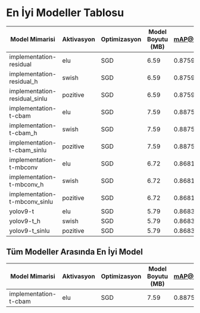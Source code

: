 # En İyi Modeller Tablosu

| Model Mimarisi | Aktivasyon | Optimizasyon | Model Boyutu (MB) | mAP@0.5 | mAP@0.5:0.95 | Kesinlik | Hassasiyet | En İyi Epok | Toplam Epok | Box Loss | Cls Loss | DFL Loss |
|---------------|------------|--------------|-------------------|---------|--------------|----------|------------|------------|-------------|----------|----------|----------|
| implementation-residual | elu | SGD | 6.59 | 0.8759 | 0.5961 | 0.8462 | 0.8843 | 81 | 100 | 1.6149 | 1.1922 | 1.5159 |
| implementation-residual_h | swish | SGD | 6.59 | 0.8759 | 0.5961 | 0.8462 | 0.8843 | 81 | 100 | 1.6149 | 1.1922 | 1.5159 |
| implementation-residual_sinlu | pozitive | SGD | 6.59 | 0.8759 | 0.5961 | 0.8462 | 0.8843 | 81 | 100 | 1.6149 | 1.1922 | 1.5159 |
| implementation-t-cbam | elu | SGD | 7.59 | 0.8875 | 0.6265 | 0.8363 | 0.8869 | 94 | 100 | 1.7613 | 1.3646 | 1.6064 |
| implementation-t-cbam_h | swish | SGD | 7.59 | 0.8875 | 0.6265 | 0.8363 | 0.8869 | 94 | 100 | 1.7613 | 1.3646 | 1.6064 |
| implementation-t-cbam_sinlu | pozitive | SGD | 7.59 | 0.8875 | 0.6265 | 0.8363 | 0.8869 | 94 | 100 | 1.7613 | 1.3646 | 1.6064 |
| implementation-t-mbconv | elu | SGD | 6.72 | 0.8681 | 0.5770 | 0.8165 | 0.8679 | 89 | 100 | 1.7037 | 1.2521 | 1.6062 |
| implementation-t-mbconv_h | swish | SGD | 6.72 | 0.8681 | 0.5770 | 0.8165 | 0.8679 | 89 | 100 | 1.7037 | 1.2521 | 1.6062 |
| implementation-t-mbconv_sinlu | pozitive | SGD | 6.72 | 0.8681 | 0.5770 | 0.8165 | 0.8679 | 89 | 100 | 1.7037 | 1.2521 | 1.6062 |
| yolov9-t | elu | SGD | 5.79 | 0.8683 | 0.5835 | 0.8518 | 0.8349 | 88 | 100 | 1.5713 | 1.1690 | 1.4949 |
| yolov9-t_h | swish | SGD | 5.79 | 0.8683 | 0.5835 | 0.8518 | 0.8349 | 88 | 100 | 1.5713 | 1.1690 | 1.4949 |
| yolov9-t_sinlu | pozitive | SGD | 5.79 | 0.8683 | 0.5835 | 0.8518 | 0.8349 | 88 | 100 | 1.5713 | 1.1690 | 1.4949 |

## Tüm Modeller Arasında En İyi Model

| Model Mimarisi | Aktivasyon | Optimizasyon | Model Boyutu (MB) | mAP@0.5 | mAP@0.5:0.95 | Kesinlik | Hassasiyet | En İyi Epok | Toplam Epok | Box Loss | Cls Loss | DFL Loss |
|---------------|------------|--------------|-------------------|---------|--------------|----------|------------|------------|-------------|----------|----------|----------|
| implementation-t-cbam | elu | SGD | 7.59 | 0.8875 | 0.6265 | 0.8363 | 0.8869 | 94 | 100 | 1.7613 | 1.3646 | 1.6064 |
